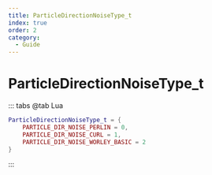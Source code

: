 ```yaml
---
title: ParticleDirectionNoiseType_t
index: true
order: 2
category:
  - Guide
---
```


# ParticleDirectionNoiseType_t
::: tabs
@tab Lua
```lua
ParticleDirectionNoiseType_t = {
    PARTICLE_DIR_NOISE_PERLIN = 0,
    PARTICLE_DIR_NOISE_CURL = 1,
    PARTICLE_DIR_NOISE_WORLEY_BASIC = 2
}
```
:::